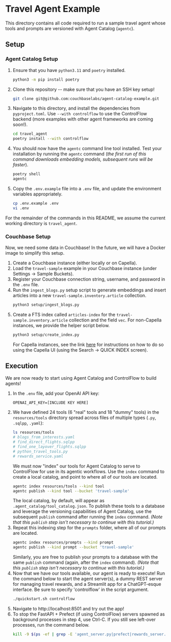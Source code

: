 # Travel Agent Example
This directory contains all code required to run a sample travel agent whose tools and prompts are versioned with
Agent Catalog (`agentc`).

## Setup

### Agent Catalog Setup

1. Ensure that you have `python3.11` and `poetry` installed.
   ```bash
   python3 -m pip install poetry
   ```
2. Clone this repository -- make sure that you have an SSH key setup!
   ```bash
   git clone git@github.com:couchbaselabs/agent-catalog-example.git
   ```
3. Navigate to this directory, and install the dependencies from `pyproject.toml`.
   Use `--with controlflow` to use the ControlFlow backend (more examples with other agent frameworks are coming soon!).
   ```bash
   cd travel_agent
   poetry install --with controlflow
   ```
4. You should now have the `agentc` command line tool installed.
   Test your installation by running the `agentc` command (_the first run of this command downloads embedding models,
   subsequent runs will be faster_).
   ```bash
   poetry shell
   agentc
   ```
5. Copy the `.env.example` file into a `.env` file, and update the environment variables appropriately.
   ```bash
   cp .env.example .env
   vi .env
   ```

For the remainder of the commands in this README, we assume the current working directory is `travel_agent`.

### Couchbase Setup
Now, we need some data in Couchbase!
In the future, we will have a Docker image to simplify this setup.

1. Create a Couchbase instance (either locally or on Capella).
2. Load the `travel-sample` example in your Couchbase instance (under Settings -> Sample Buckets).
3. Register your Couchbase connection string, username, and password in the `.env` file.
4. Run the `ingest_blogs.py` setup script to generate embeddings and insert articles into a new
   `travel-sample.inventory.article` collection.
   ```bash
   python3 setup/ingest_blogs.py
   ```
5. Create a FTS index called `articles-index` for the `travel-sample.inventory.article` collection and the field `vec`.
   For non-Capella instances, we provide the helper script below.
   ```bash
   python3 setup/create_index.py
   ```
   For Capella instances, see the link [here](https://docs.couchbase.com/cloud/vector-search/create-vector-search-index-ui.html)
   for instructions on how to do so using the Capella UI (using the Search -> QUICK INDEX screen).


## Execution

We are now ready to start using Agent Catalog and ControlFlow to build agents!

1. In the `.env` file, add your OpenAI API key:
   ```
   OPENAI_API_KEY=[INCLUDE KEY HERE]
   ```
2. We have defined 24 tools (6 "real" tools and 18 "dummy" tools) in the `resources/tools` directory spread across files
   of multiple types (`.py`, `.sqlpp`, `.yaml`):
   ```bash
   ls resources/tools
   # blogs_from_interests.yaml
   # find_direct_flights.sqlpp
   # find_one_layover_flights.sqlpp
   # python_travel_tools.py
   # rewards_service.yaml
   ```
   We must now "index" our tools for Agent Catalog to serve to ControlFlow for use in its agentic workflows.
   Use the `index` command to create a local catalog, and point to where all of our tools are located.
   ```bash
   agentc index resources/tools --kind tool
   agentc publish --kind tool --bucket 'travel-sample'
   ```
   The local catalog, by default, will appear as `.agent_catalog/tool_catalog.json`.
   To publish these tools to a database and leverage the versioning capabilities of Agent Catalog, use the subsequent
   `publish` command after running the `index` command. _(Note that this `publish` step isn't necessary to continue with
   this tutorial.)_
3. Repeat this indexing step for the `prompts` folder, where all of our prompts are located.
   ```bash
   agentc index resources/prompts --kind prompt
   agentc publish --kind prompt --bucket 'travel-sample'
   ```
   Similarly, you are free to publish your prompts to a database with the same `publish` command (again, after
   the `index` command). _(Note that this `publish` step isn't necessary to continue with this tutorial.)_
4. Now that we have our tools available, our agent is ready to execute!
   Run the command below to start the agent server(s), a dummy REST server for managing travel rewards, and a
   Streamlit app for a ChatGPT-esque interface.
   Be sure to specify 'controlflow' in the script argument.
   ```bash
   ./quickstart.sh controlflow
   ```
5. Navigate to http://localhost:8501 and try out the app!
6. To stop the FastAPI + Prefect (if using ControlFlow) servers spawned as background processes in step 4, use Ctrl-C.
   If you still see left-over processes, run the command below.
   ```bash
   kill -9 $(ps -ef | grep -E 'agent_server.py|prefect|rewards_server.py|uvicorn' | grep -v 'grep' | awk '{print $2}')
   ```
